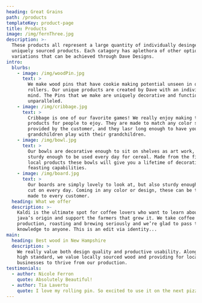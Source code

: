 ```yaml
---
heading: Great Grains
path: /products
templateKey: product-page
title: Products
image: /img/fernThree.jpg
description: >-
  These products all represent a large quantity of individually desinged and
  uniquely sourced products. Each catagory has aplethora of other options and
  variations that can be achieved through Dave Designs.
intro:
  blurbs:
    - image: /img/woodPin.jpg
      text: >
        We make wood pins that have cookie making potential unseen in other
        rollers. Our unique products are created by Dave with an individual in
        mind. The Pins that we make are uniquely decorative and functional
        unparalleled. 
    - image: /img/cribbage.jpg
      text: >
        Cribbage is one of our favorite games! We really enjoy making these
        products for people to ejoy. They are made to match any color scheme
        provided by the customer, and they lasr long enough to have your
        grandchildren play with their grandchildren.
    - image: /img/bowl.jpg
      text: >
        Our bowls are decorative enough to sit on shelves as art work, but
        sturdy enough to be used every day for cereal. Made from the finest of
        local products these bowls will give you a lifetime of decorative
        feasting capabilities.
    - image: /img/board.jpg
      text: >
        Our boards are simply lovely to look at, but also sturdy enough to be
        cut on every day. Coming in any color or design, these can be tailor
        made to every customer.
  heading: What we offer
  description: >-
    Kaldi is the ultimate spot for coffee lovers who want to learn about their
    java’s origin and support the farmers that grew it. We take coffee
    production, roasting and brewing seriously and we’re glad to pass that
    knowledge to anyone. This is an edit via identity...
main:
  heading: Best wood in New Hampshire
  description: >
    We really value both design quality and productive usability. Along with our
    high standard, we value locally sourced wood and providing for local
    businesses to thrive from our production.
testimonials:
  - author: Nicole Ferron
    quote: Absolutely Beautiful!
  - author: Tia Lavertu
    quote: I love my rolling pin. So excited to use it on the next pizza we make!
---
```

